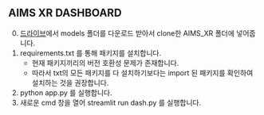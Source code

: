 ## AIMS XR DASHBOARD

0. [드라이브](https://drive.google.com/drive/folders/1djwUiAWDnatcuyIDgYtblJyOTAx_YTBW?usp=sharing)에서 models 폴더를 다운로드 받아서 clone한 AIMS_XR 폴더에 넣어줍니다.
1. requirements.txt 를 통해 패키지를 설치합니다.
    * 현재 패키지끼리의 버전 호환성 문제가 존재합니다.
    * 따라서 txt의 모든 패키지를 다 설치하기보다는 import 된 패키지를 확인하여 설치하는 것을 권장합니다.
2. python app.py 를 실행합니다.
3. 새로운 cmd 창을 열어 streamlit run dash.py 를 실행합니다.
